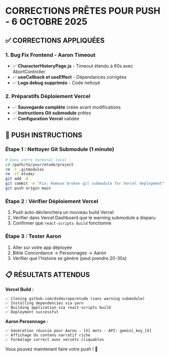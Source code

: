 # CORRECTIONS PRÊTES POUR PUSH - 6 OCTOBRE 2025

## ✅ CORRECTIONS APPLIQUÉES

### 1. Bug Fix Frontend - Aaron Timeout
- ✅ **CharacterHistoryPage.js** - Timeout étendu à 60s avec AbortController
- ✅ **useCallback et useEffect** - Dépendances corrigées
- ✅ **Logs debug supprimés** - Code nettoyé

### 2. Préparatifs Déploiement Vercel
- ✅ **Sauvegarde complète** créée avant modifications
- ✅ **Instructions Git submodule** prêtes
- ✅ **Configuration Vercel** validée

## 🚀 PUSH INSTRUCTIONS

### Étape 1 : Nettoyer Git Submodule (1 minute)
```bash
# Dans votre terminal local :
cd /path/to/your/etude/project
rm -f .gitmodules
rm -rf etude/
git add -A
git commit -m "Fix: Remove broken git submodule for Vercel deployment"
git push origin main
```

### Étape 2 : Vérifier Déploiement Vercel
1. Push auto-déclenchera un nouveau build Vercel
2. Vérifier dans Vercel Dashboard que le warning submodule a disparu
3. Confirmer que `react-scripts build` fonctionne

### Étape 3 : Tester Aaron
1. Aller sur votre app déployée
2. Bible Concordance → Personnages → Aaron
3. Vérifier que l'histoire se génère (peut prendre 20-30s)

## 📋 RÉSULTATS ATTENDUS

**Vercel Build :**
```
✅ Cloning github.com/dsdeurope/etude (sans warning submodule)
✅ Installing dependencies via yarn
✅ Building application via react-scripts build  
✅ Deployment successful
```

**Aaron Personnage :**
```
✅ Génération réussie pour Aaron - [X] mots - API: gemini_key_[X]
✅ Affichage du contenu narratif riche
✅ Formatage correct avec versets cliquables
```

Vous pouvez maintenant faire votre push ! 🚀